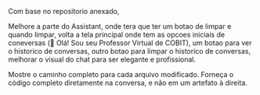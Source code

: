 Com base no repositorio anexado,


Melhore a parte do Assistant, onde tera que ter um botao de limpar e quando limpar, volta a tela principal onde tem as opcoes iniciais de coneversas (👋 Olá! Sou seu Professor Virtual de COBIT), um botao para ver o historico de conversas, outro botao para limpar o historico de conversas, melhorar o visual do chat para ser elegante e profissional.

Mostre o caminho completo para cada arquivo modificado.
Forneça o código completo diretamente na conversa, e não em um artefato à direita.